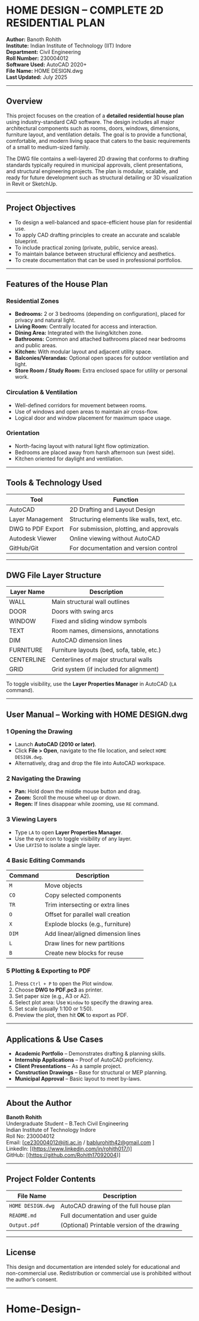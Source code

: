 #  HOME DESIGN – COMPLETE 2D RESIDENTIAL PLAN

**Author:** Banoth Rohith  
**Institute:** Indian Institute of Technology (IIT) Indore  
**Department:** Civil Engineering  
**Roll Number:** 230004012  
**Software Used:** AutoCAD 2020+  
**File Name:** HOME DESIGN.dwg  
**Last Updated:** July 2025  

---

##  Overview

This project focuses on the creation of a **detailed residential house plan** using industry-standard CAD software. The design includes all major architectural components such as rooms, doors, windows, dimensions, furniture layout, and ventilation details. The goal is to provide a functional, comfortable, and modern living space that caters to the basic requirements of a small to medium-sized family.

The DWG file contains a well-layered 2D drawing that conforms to drafting standards typically required in municipal approvals, client presentations, and structural engineering projects. The plan is modular, scalable, and ready for future development such as structural detailing or 3D visualization in Revit or SketchUp.

---

##  Project Objectives

- To design a well-balanced and space-efficient house plan for residential use.
- To apply CAD drafting principles to create an accurate and scalable blueprint.
- To include practical zoning (private, public, service areas).
- To maintain balance between structural efficiency and aesthetics.
- To create documentation that can be used in professional portfolios.

---

##  Features of the House Plan

###  Residential Zones

- **Bedrooms:** 2 or 3 bedrooms (depending on configuration), placed for privacy and natural light.
- **Living Room:** Centrally located for access and interaction.
- **Dining Area:** Integrated with the living/kitchen zone.
- **Bathrooms:** Common and attached bathrooms placed near bedrooms and public areas.
- **Kitchen:** With modular layout and adjacent utility space.
- **Balconies/Verandas:** Optional open spaces for outdoor ventilation and light.
- **Store Room / Study Room:** Extra enclosed space for utility or personal work.

###  Circulation & Ventilation

- Well-defined corridors for movement between rooms.
- Use of windows and open areas to maintain air cross-flow.
- Logical door and window placement for maximum space usage.

###  Orientation

- North-facing layout with natural light flow optimization.
- Bedrooms are placed away from harsh afternoon sun (west side).
- Kitchen oriented for daylight and ventilation.

---

##  Tools & Technology Used

| Tool              | Function                                   |
|-------------------|--------------------------------------------|
| AutoCAD           | 2D Drafting and Layout Design               |
| Layer Management  | Structuring elements like walls, text, etc.|
| DWG to PDF Export | For submission, plotting, and approvals     |
| Autodesk Viewer   | Online viewing without AutoCAD              |
| GitHub/Git        | For documentation and version control       |

---

##  DWG File Layer Structure

| Layer Name   | Description                                  |
|--------------|----------------------------------------------|
| WALL         | Main structural wall outlines                |
| DOOR         | Doors with swing arcs                        |
| WINDOW       | Fixed and sliding window symbols             |
| TEXT         | Room names, dimensions, annotations          |
| DIM          | AutoCAD dimension lines                      |
| FURNITURE    | Furniture layouts (bed, sofa, table, etc.)   |
| CENTERLINE   | Centerlines of major structural walls        |
| GRID         | Grid system (if included for alignment)      |

To toggle visibility, use the **Layer Properties Manager** in AutoCAD (`LA` command).

---

##  User Manual – Working with HOME DESIGN.dwg

### 1️ Opening the Drawing

- Launch **AutoCAD (2010 or later)**.
- Click **File > Open**, navigate to the file location, and select `HOME DESIGN.dwg`.
- Alternatively, drag and drop the file into AutoCAD workspace.

### 2️ Navigating the Drawing

- **Pan:** Hold down the middle mouse button and drag.
- **Zoom:** Scroll the mouse wheel up or down.
- **Regen:** If lines disappear while zooming, use `RE` command.

### 3️ Viewing Layers

- Type `LA` to open **Layer Properties Manager**.
- Use the eye icon to toggle visibility of any layer.
- Use `LAYISO` to isolate a single layer.

### 4️ Basic Editing Commands

| Command | Description                         |
|---------|-------------------------------------|
| `M`     | Move objects                        |
| `CO`    | Copy selected components            |
| `TR`    | Trim intersecting or extra lines    |
| `O`     | Offset for parallel wall creation   |
| `X`     | Explode blocks (e.g., furniture)    |
| `DIM`   | Add linear/aligned dimension lines  |
| `L`     | Draw lines for new partitions       |
| `B`     | Create new blocks for reuse         |

### 5️ Plotting & Exporting to PDF

1. Press `Ctrl + P` to open the Plot window.
2. Choose **DWG to PDF.pc3** as printer.
3. Set paper size (e.g., A3 or A2).
4. Select plot area: Use `Window` to specify the drawing area.
5. Set scale (usually 1:100 or 1:50).
6. Preview the plot, then hit **OK** to export as PDF.

---

##  Applications & Use Cases

- **Academic Portfolio** – Demonstrates drafting & planning skills.
- **Internship Applications** – Proof of AutoCAD proficiency.
- **Client Presentations** – As a sample project.
- **Construction Drawings** – Base for structural or MEP planning.
- **Municipal Approval** – Basic layout to meet by-laws.

---

##  About the Author

**Banoth Rohith**  
Undergraduate Student – B.Tech Civil Engineering  
Indian Institute of Technology Indore  
Roll No: 230004012  
Email: [ce230004012@iiti.ac.in / bablurohith42@gmail.com ]  
LinkedIn: [(https://www.linkedin.com/in/rohith017/)]  
GitHub: [(https://github.com/Rohith17092004)]

---

##  Project Folder Contents

| File Name         | Description                                  |
|-------------------|----------------------------------------------|
| `HOME DESIGN.dwg` | AutoCAD drawing of the full house plan       |
| `README.md`       | Full documentation and user guide            |
| `Output.pdf`      | (Optional) Printable version of the drawing  |

---

##  License

This design and documentation are intended solely for educational and non-commercial use. Redistribution or commercial use is prohibited without the author’s consent.

---

# Home-Design-
